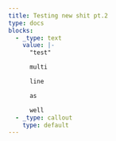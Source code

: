 ```yaml
---
title: Testing new shit pt.2
type: docs
blocks:
  - _type: text
    value: |-
      "test"

      multi

      line

      as

      well
  - _type: callout
    type: default
---
```

